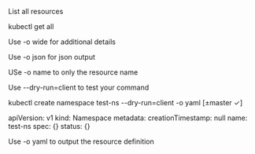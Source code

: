 List all resources

  kubectl get all

Use -o wide for additional details

Use -o json for json output

USe -o name to only the resource name

Use --dry-run=client to test your command

  kubectl create namespace test-ns --dry-run=client -o yaml                                                [±master ✓]

apiVersion: v1
kind: Namespace
metadata:
  creationTimestamp: null
  name: test-ns
spec: {}
status: {}

Use -o yaml to output the resource definition

